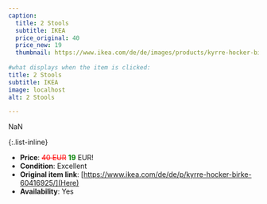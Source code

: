 ```yaml
---
caption:
  title: 2 Stools
  subtitle: IKEA
  price_original: 40
  price_new: 19
  thumbnail: https://www.ikea.com/de/de/images/products/kyrre-hocker-birke__0714153_pe729952_s5.jpg
  
#what displays when the item is clicked:
title: 2 Stools
subtitle: IKEA
image: localhost
alt: 2 Stools

---
```

NaN

{:.list-inline} 
- **Price**: <span style="color:red"><del>40 EUR</del></span> <span style="color:green">**19**</span> EUR!
- **Condition**: Excellent
- **Original item link**: [https://www.ikea.com/de/de/p/kyrre-hocker-birke-60416925/](Here)
- **Availability**: Yes
